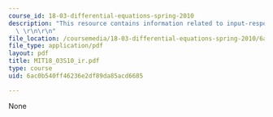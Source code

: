 ```yaml
---
course_id: 18-03-differential-equations-spring-2010
description: "This resource contains information related to input-response models.\
  \ \r\n\r\n"
file_location: /coursemedia/18-03-differential-equations-spring-2010/6ac0b540ff46236e2df89da85acd6685_MIT18_03S10_ir.pdf
file_type: application/pdf
layout: pdf
title: MIT18_03S10_ir.pdf
type: course
uid: 6ac0b540ff46236e2df89da85acd6685

---
```

None